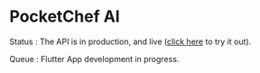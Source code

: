 # PocketChef AI

Status : The API is in production, and live ([click here](https://pocketchef-ai.onrender.com/docs) to try it out).

Queue : Flutter App development in progress.
